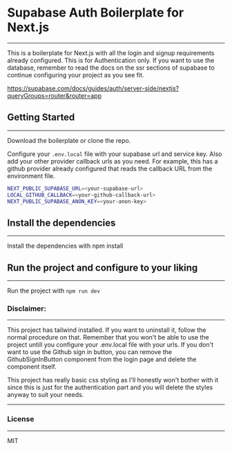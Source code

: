 # Supabase Auth Boilerplate for Next.js
***
This is a boilerplate for Next.js with all the login and signup requirements already configured. This is for Authentication only. If you want to use the database, remember to read the docs on the ssr sections of supabase to continue configuring your project as you see fit.

https://supabase.com/docs/guides/auth/server-side/nextjs?queryGroups=router&router=app

## Getting Started
***
Download the boilerplate or clone the repo.

Configure your `.env.local` file with your supabase url and service key. Also add your other provider callback urls as you need. For example, this has a github provider already
configured that reads the callback URL from the environment file.

```bash
NEXT_PUBLIC_SUPABASE_URL=<your-supabase-url>
LOCAL_GITHUB_CALLBACK=<your-github-callback-url>
NEXT_PUBLIC_SUPABASE_ANON_KEY=<your-anon-key>
```

## Install the dependencies
***
Install the dependencies with npm install

## Run the project and configure to your liking
***
Run the project with ```npm run dev```

### Disclaimer:
***
This project has tailwind installed. If you want to uninstall it, follow the normal procedure on that. Remember that you won't be able to use the project
untill you configure your .env.local file with your urls. If you don't want to use the Github sign in button, you can remove the GithubSignInButton component from the login page and delete the component itself.

This project has really basic css styling as I'll honestly won't bother with it since this is just for the authentication part and you will delete the styles anyway to suit your needs.

***

### License
***
MIT
